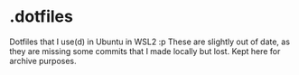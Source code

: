 # .dotfiles
Dotfiles that I use(d) in Ubuntu in WSL2 :p
These are slightly out of date, as they are missing some commits that I made locally but lost. Kept here for archive purposes.
